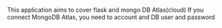 This application aims to cover flask and mongo DB Atlas(cloud) 
If you connect MongoDB Atlas, you need to account and DB user and password
